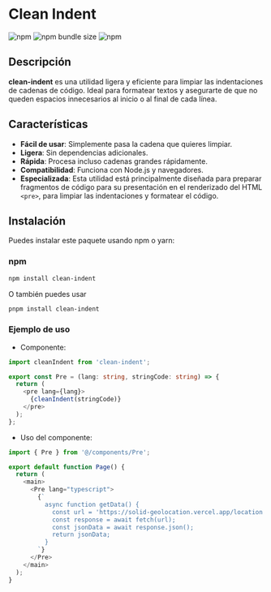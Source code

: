 # Clean Indent

![npm](https://img.shields.io/npm/v/clean-indent?color=%2334D058&style=for-the-badge)
![npm bundle size](https://img.shields.io/bundlephobia/minzip/clean-indent?style=for-the-badge)
![npm](https://img.shields.io/npm/dw/clean-indent?style=for-the-badge)

## Descripción

**clean-indent** es una utilidad ligera y eficiente para limpiar las indentaciones de cadenas de código. Ideal para formatear textos y asegurarte de que no queden espacios innecesarios al inicio o al final de cada línea.

## Características

- **Fácil de usar**: Simplemente pasa la cadena que quieres limpiar.
- **Ligera**: Sin dependencias adicionales.
- **Rápida**: Procesa incluso cadenas grandes rápidamente.
- **Compatibilidad**: Funciona con Node.js y navegadores.
- **Especializada**: Esta utilidad está principalmente diseñada para preparar fragmentos de código para su presentación en el renderizado del HTML `<pre>`, para limpiar las indentaciones y formatear el código.

## Instalación

Puedes instalar este paquete usando npm o yarn:

### npm

```sh
npm install clean-indent
```

O también puedes usar

```sh
pnpm install clean-indent
```

### Ejemplo de uso

- Componente:

```typescript
import cleanIndent from 'clean-indent';

export const Pre = (lang: string, stringCode: string) => {
  return (
    <pre lang={lang}>
      {cleanIndent(stringCode)}
    </pre>
  );
};

```

- Uso del componente:

```typescript
import { Pre } from '@/components/Pre';

export default function Page() {
  return (
    <main>
      <Pre lang="typescript">
        {`
          async function getData() {
            const url = 'https://solid-geolocation.vercel.app/location';
            const response = await fetch(url);
            const jsonData = await response.json();
            return jsonData;
          }
        `}
      </Pre>
    </main>
  );
}
```
